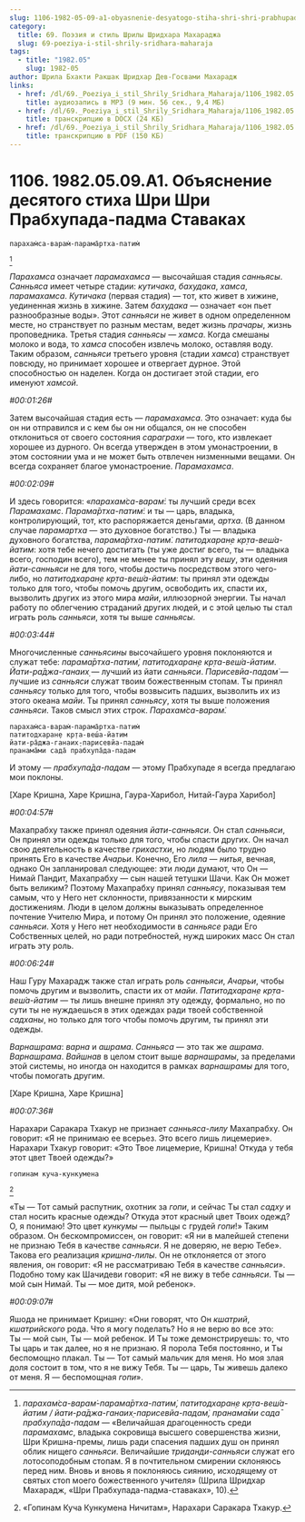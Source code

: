 ```yaml
---
slug: 1106-1982-05-09-a1-obyasnenie-desyatogo-stiha-shri-shri-prabhupada-padma-stavakah
category:
  title: 69. Поэзия и стиль Шрилы Шридхара Махараджа
  slug: 69-poeziya-i-stil-shrily-sridhara-maharaja
tags:
  - title: "1982.05"
    slug: 1982-05
author: Шрила Бхакти Ракшак Шридхар Дев-Госвами Махарадж
links:
  - href: /dl/69._Poeziya_i_stil_Shrily_Sridhara_Maharaja/1106_1982.05.09.A1_SridharMj_Objasnenie_desjatogo_stiha_Shri_Shri_Prabhupada-padma_Stavakah.mp3
    title: аудиозапись в MP3 (9 мин. 56 сек., 9,4 МБ)
  - href: /dl/69._Poeziya_i_stil_Shrily_Sridhara_Maharaja/1106_1982.05.09.A1_SridharMj_Objasnenie_desjatogo_stiha_Shri_Shri_Prabhupada-padma_Stavakah.docx
    title: транскрипцию в DOCX (24 КБ)
  - href: /dl/69._Poeziya_i_stil_Shrily_Sridhara_Maharaja/1106_1982.05.09.A1_SridharMj_Objasnenie_desjatogo_stiha_Shri_Shri_Prabhupada-padma_Stavakah.pdf
    title: транскрипцию в PDF (150 КБ)
---
```


# 1106. 1982.05.09.A1. Объяснение десятого стиха Шри Шри Прабхупада-падма Ставаках

    парахам̇са-варам̇-парама̄ртха-патим̇
[^_ftn1]

*Парахамса* означает *парамахамса* — высочайшая стадия *санньясы*. *Санньяса* имеет четыре стадии: *кутичака*, *бахудака*, *хамса*, *парамахамса*. *Кутичака* (первая стадия) — тот, кто живет в хижине, уединенная жизнь в хижине. Затем *бахудака* — означает «он пьет разнообразные воды». Этот *санньяси* не живет в одном определенном месте, но странствует по разным местам, ведет жизнь *прачары*, жизнь проповедника. Третья стадия *санньясы* — *хамса*. Когда смешаны молоко и вода, то *хамса* способен извлечь молоко, оставляя воду. Таким образом, *санньяси* третьего уровня (стадии *хамса*) странствует повсюду, но принимает хорошее и отвергает дурное. Этой способностью он наделен. Когда он достигает этой стадии, его именуют *хамсой*.

*#00:01:26#*

Затем высочайшая стадия есть — *парамахамса*. Это означает: куда бы он ни отправился и с кем бы он ни общался, он не способен отклониться от своего состояния *сараграхи* — того, кто извлекает хорошее из дурного. Он всегда утвержден в этом умонастроении, в этом состоянии ума и не может быть отвлечен низменными вещами. Он всегда сохраняет благое умонастроение. *Парамахамса*.

*#00:02:09#*

И здесь говорится: «*парахам̇са-варам̇*: ты лучший среди всех *Парамахамс*. *Парама̄ртха-патим̇*: и ты — царь, владыка, контролирующий, тот, кто распоряжается деньгами, *артха*. (В данном случае *парамартха* — это духовное богатство.) Ты — владыка духовного богатства, *парама̄ртха-патим̇*. *патитодхаран̣е кр̣та-веш́а-йатим*: хотя тебе нечего достигать (ты уже достиг всего, ты — владыка всего, господин всего), тем не менее ты принял эту *вешу*, эти одеяния *йати-санньяси* не для того, чтобы достичь посредством этого чего-либо, но *патитодхаран̣е кр̣та-веш́а-йатим*: ты принял эти одежды только для того, чтобы помочь другим, освободить их, спасти их, вызволить других из этого мира *майи*, иллюзорной энергии. Ты начал работу по облегчению страданий других людей, и с этой целью ты стал играть роль *санньяси*, хотя ты выше *санньясы*.

*#00:03:44#*

Многочисленные *санньясины* высочайшего уровня поклоняются и служат тебе: *парама̄ртха-патим̇, патитодхаран̣е кр̣та-веш́а-йатим*. *Йати-ра̄джа-ганаих̣* — лучший из йати *санньяси*. *Парисевйа-падам̇* — лучшие из *санньяси* служат твоим божественным стопам. Ты принял *санньясу* только для того, чтобы возвысить падших, вызволить их из этого океана *майи*. Ты принял *санньясу*, хотя ты выше положения *санньяси*. Таков смысл этих строк. *Парахам̇са-варам̇.*

    парахам̇са-варам̇-парама̄ртха-патим̇
    патитодхаран̣е кр̣та-веш́а-йатим
    йати-ра̄джа-ганаих̣-парисевйа-падам̇
    пранама̄ми сада̄ прабхупа̄да-падам

И этому — *прабхупа̄да-падам* — этому Прабхупаде я всегда предлагаю мои поклоны.

[Харе Кришна, Харе Кришна, Гаура-Харибол, Нитай-Гаура Харибол]

*#00:04:57#*

Махапрабху также принял одеяния *йати-санньяси*. Он стал *санньяси*, Он принял эти одежды только для того, чтобы спасти других. Он начал свою деятельность в качестве *грихастхи*, но людям было трудно принять Его в качестве *Ачарьи*. Конечно, Его *лила* — *нитья*, вечная, однако Он запланировал следующее: эти люди думают, что Он — Нимай Пандит, Махапрабху — сын нашей тетушки Шачи. Как Он может быть великим? Поэтому Махапрабху принял *санньясу*, показывая тем самым, что у Него нет склонности, привязанности к мирским достижениям. Люди в целом должны выказывать определенное почтение Учителю Мира, и потому Он принял это положение, одеяние *санньяси*. Хотя у Него нет необходимости в *санньясе* ради Его Собственных целей, но ради потребностей, нужд широких масс Он стал играть эту роль.

*#00:06:24#*

Наш Гуру Махарадж также стал играть роль *санньяси*, *Ачарьи*, чтобы помочь другим и вызволить, спасти их от *майи*. *Патитодхаран̣е кр̣та-веш́а-йатим* — ты лишь внешне принял эту одежду, формально, но по сути ты не нуждаешься в этих одеждах ради твоей собственной *садханы*, но только для того чтобы помочь другим, ты принял эти одежды.

*Варнашрама*: *варна* и *ашрама*. *Санньяса* — это так же *ашрама*. *Варнашрама*. *Вайшнав* в целом стоит выше *варнашрамы*, за пределами этой системы, но иногда он находится в рамках *варнашрамы* для того, чтобы помогать другим.

[Харе Кришна, Харе Кришна]

*#00:07:36#*

Нарахари Саракара Тхакур не признает *санньяса-лилу* Махапрабху. Он говорит: «Я не принимаю ее всерьез. Это всего лишь лицемерие». Нарахари Тхакур говорит: «Это Твое лицемерие, Кришна! Откуда у тебя этот цвет Твоей одежды?»

    гопинам куча-кункумена
[^_ftn2]

«Ты — Тот самый распутник, охотник за *гопи*, и сейчас Ты стал *садху* и стал носить красные одежды? Откуда этот красный цвет Твоих одежд? О, я понимаю! Это цвет *кункумы* — пыльцы с грудей *гопи*!» Таким образом. Он бескомпромиссен, он говорит: «Я ни в малейшей степени не признаю Тебя в качестве *санньяси*. Я не доверяю, не верю Тебе». Такова его реализация *кришна-лилы*. Он не отклоняется от этого явления, он говорит: «Я не рассматриваю Тебя в качестве *санньяси*». Подобно тому как Шачидеви говорит: «Я не вижу в тебе *санньяси*. Ты — мой сын Нимай. Ты — мое дитя, мой ребенок».

*#00:09:07#*

Яшода не принимает Кришну: «Они говорят, что Он *кшатрий*, *кшатрийского* рода. Что я могу поделать? Но я не верю во все это: Ты — мой сын, Ты — мой ребенок. И Ты тоже демонстрируешь: то, что Ты царь и так далее, но я не признаю. Я порола Тебя постоянно, и Ты беспомощно плакал. Ты — Тот самый мальчик для меня. Но моя злая доля состоит в том, что я не вижу Тебя. Ты — царь, Ты живешь далеко от меня. Я — беспомощная *гопи*».



[^_ftn1]: *парахам̇са-варам̇-парама̄ртха-патим̇, патитодхаран̣е кр̣та-веш́а-йатим / йати-ра̄джа-ганаих̣-парисевйа-падам̇, пранама̄ми сада̄ прабхупа̄да-падам* — «Величайшая драгоценность среди *парамахамс*, владыка сокровища высшего совершенства жизни, Шри Кришна-премы, лишь ради спасения падших душ он принял облик нищего *санньяси*. Величайшие *триданди-санньяси* служат его лотосоподобным стопам. Я в почтительном смирении склоняюсь перед ним. Вновь и вновь я поклоняюсь сиянию, исходящему от святых стоп моего божественного учителя» (Шрила Шридхар Махарадж, «Шри Прабхупада-падма-ставаках», 10).

[^_ftn2]: «Гопинам Куча Кункумена Ничитам», Нарахари Саракара Тхакур.

